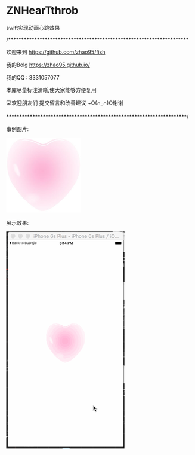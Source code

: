 # ZNHearTthrob
swift实现动画心跳效果

/*********************************************************************
 
 
 欢迎来到 https://github.com/zhao95/fish
 
 我的Bolg https://zhao95.github.io/
 
 我的QQ : 3331057077
 
 本库尽量标注清晰,使大家能够方便复用
 
 💻欢迎朋友们 提交留言和改善建议 ~O(∩_∩)O谢谢
 

 *********************************************************************/


事例图片:

![image](https://github.com/zhao95/ZNHearTthrob/blob/master/ZNHeartThrob/ZNHeartThrob/Assets.xcassets/%E5%BF%83.imageset/%E5%BF%83.png)

展示效果:

![image](https://github.com/zhao95/ZNHearTthrob/blob/master/ZNHeartThrob/ZNHeartThrob/Assets.xcassets/ZNshakeEffect.dataset/ZNshakeEffect.gif)
